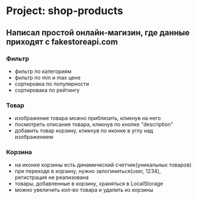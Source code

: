 # Project: shop-products

## Написал простой онлайн-магизин, где данные приходят с fakestoreapi.com


### Фильтр
* фильтр по категориям
* фильтр по min и max цене
* сортировка по популярности
* сортировака по рейтингу

### Товар
* изображение товара можно приблизить, кликнув на него
* посмотреть описание товара, кликнув по кнопке "description"
* добавить товар корзину, кликнув по иконке в углу над изображением

### Корзина
* на иконке корзины есть динамический счетчик(уникальных товаров)
* при переходе в корзину, нужно залогиниться(user, 1234), регистрация не реализована
* товары, добавленные в корзину, храняться в LocalStorage
* можно увеличить кол-во товара и удалить из корзины
  


